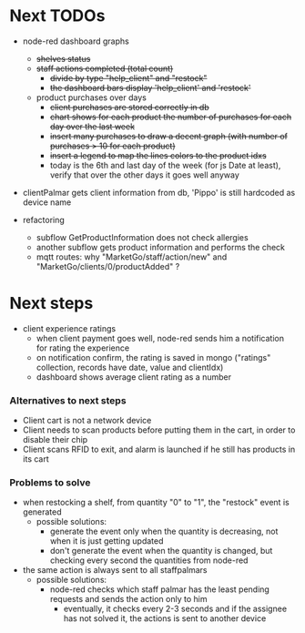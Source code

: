 # Next TODOs

* node-red dashboard graphs
  * ~~shelves status~~
  * ~~staff actions completed (total count)~~
    * ~~divide by type "help_client" and "restock"~~
    * ~~the dashboard bars display 'help_client' and 'restock'~~
  * product purchases over days
    * ~~client purchases are stored correctly in db~~
    * ~~chart shows for each product the number of purchases for each day over the last week~~
    * ~~insert many purchases to draw a decent graph (with number of purchases > 10 for each product)~~
    * ~~insert a legend to map the lines colors to the product idxs~~
    * today is the 6th and last day of the week (for js Date at least), verify that over the other days it goes well anyway

* clientPalmar gets client information from db, 'Pippo' is still hardcoded as device name

* refactoring
  * subflow GetProductInformation does not check allergies
  * another subflow gets product information and performs the check
  * mqtt routes: why "MarketGo/staff/action/new" and "MarketGo/clients/0/productAdded" ?

# Next steps
* client experience ratings
    * when client payment goes well, node-red sends him a notification for rating the experience
    * on notification confirm, the rating is saved in mongo ("ratings" collection, records have date, value and clientIdx)
    * dashboard shows average client rating as a number

### Alternatives to next steps
* Client cart is not a network device
* Client needs to scan products before putting them in the cart, in order to disable their 
  chip
* Client scans RFID to exit, and alarm is launched if he still has products in its cart

### Problems to solve
* when restocking a shelf, from quantity "0" to "1", the "restock" event is generated
  * possible solutions:
    * generate the event only when the quantity is decreasing, not when it is just getting updated
    * don't generate the event when the quantity is changed, but checking every second the quantities from node-red
* the same action is always sent to all staffpalmars
  * possible solutions:
    * node-red checks which staff palmar has the least pending requests and sends the 
      action only to him
      * eventually, it checks every 2-3 seconds and if the assignee has not solved it, 
        the actions is sent to another device

